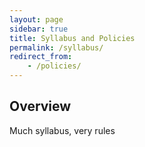 ```yaml
---
layout: page
sidebar: true
title: Syllabus and Policies
permalink: /syllabus/
redirect_from:
    - /policies/
---
```


## Overview

Much syllabus, very rules